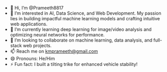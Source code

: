 - 👋 Hi, I’m @Prameeth8817
- 👀 I’m interested in AI, Data Science, and Web Development. My passion lies in building impactful machine learning models and crafting intuitive web applications.
- 🌱 I’m currently learning deep learning for image/video analysis and optimizing neural networks for performance.
- 💞️ I’m looking to collaborate on machine learning, data analysis, and full-stack web projects.
- 📫 Reach me on kmprameeth@gmail.com
- 😄 Pronouns: He/Him
- ⚡ Fun fact: I built a tilting trike for enhanced vehicle stability!
  

<!---
Prameeth8817/Prameeth8817 is a ✨ special ✨ repository because its `README.md` (this file) appears on your GitHub profile.
You can click the Preview link to take a look at your changes.
--->

